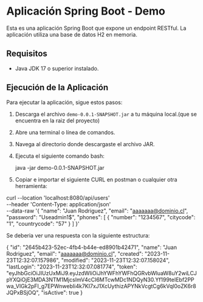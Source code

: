 # Aplicación Spring Boot - Demo

Esta es una aplicación Spring Boot que expone un endpoint RESTful. La aplicación utiliza una base de datos H2 en memoria.

## Requisitos

- Java JDK 17 o superior instalado.

## Ejecución de la Aplicación

Para ejecutar la aplicación, sigue estos pasos:

1. Descarga el archivo `demo-0.0.1-SNAPSHOT.jar` a tu máquina local.(que se encuentra en la raiz del proyecto)
2. Abre una terminal o línea de comandos.
3. Navega al directorio donde descargaste el archivo JAR.
4. Ejecuta el siguiente comando bash:

   java -jar demo-0.0.1-SNAPSHOT.jar

5. Copiar e importar el siguiente CURL en postman o cualquier otra herramienta:

curl --location 'localhost:8080/api/users' \
--header 'Content-Type: application/json' \
--data-raw '{
"name": "Juan Rodriguez",
"email": "aaaaaaa@dominio.cl",
"password": "Useadmin1$",
"phones": [
{
"number": "1234567",
"citycode": "1",
"countrycode": "57"
}
]
}'

Se deberia ver una respuesta con la siguiente estructura:

{
"id": "2645b423-52ec-4fb4-b44e-ed8901b42471",
"name": "Juan Rodriguez",
"email": "aaaaaaa@dominio.cl",
"created": "2023-11-23T12:32:07.157986",
"modified": "2023-11-23T12:32:07.158024",
"lastLogin": "2023-11-23T12:32:07.081774",
"token": "eyJhbGciOiJIUzUxMiJ9.eyJzdWIiOiJhYWFhYWFhQGRvbWluaW8uY2wiLCJpYXQiOjE3MDA3NTM1MjcsImV4cCI6MTcwMDc1NDQyN30.Yf199teIEbf2PPwa_VIGk2pFI_g7EPWnwebIi4k7KI7xJ1XcUythizAPYNkVcgtCg6kVql0oZK6r8JQPxBSjOQ",
"isActive": true
}
